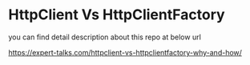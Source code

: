 # HttpClient Vs HttpClientFactory

you can find detail description about this repo at below url

https://expert-talks.com/httpclient-vs-httpclientfactory-why-and-how/
